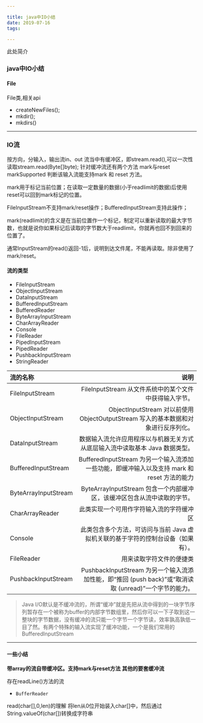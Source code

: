 ```yaml
---

title: java中IO小结
date: 2019-07-16
tags:

---
```


此处简介

<!--more-->

### java中IO小结
#### File
File类,相关api
* createNewFiles();
* mkdir();
* mkdirs()

---
### IO流
按方向，分输入，输出流in、out
流当中有缓冲区，即stream.read(),可以一次性读取stream.read(Byte[]byte);
针对缓冲流还有两个方法
mark与reset
markSupported 判断该输入流能支持mark 和 reset 方法。

mark用于标记当前位置；在读取一定数量的数据(小于readlimit的数据)后使用reset可以回到mark标记的位置。

FileInputStream不支持mark/reset操作；BufferedInputStream支持此操作；

mark(readlimit)的含义是在当前位置作一个标记，制定可以重新读取的最大字节数，也就是说你如果标记后读取的字节数大于readlimit，你就再也回不到回来的位置了。

通常InputStream的read()返回-1后，说明到达文件尾，不能再读取。除非使用了mark/reset。

#### 流的类型
+  FileInputStream
+  ObjectInputStream
+  DataInputStream
+  BufferedInputStream
+  BufferedReader
+  ByteArrayInputStream
+  CharArrayReader
+  Console
+  FileReader
+  PipedInputStream
+  PipedReader
+  PushbackInputStream
+  StringReader

| 流的名称  | 说明|
| :-------- | --------: |
| FileInputStream    | FileInputStream 从文件系统中的某个文件中获得输入字节。 |
| ObjectInputStream  | ObjectInputStream 对以前使用 ObjectOutputStream 写入的基本数据和对象进行反序列化。 |
| DataInputStream    | 数据输入流允许应用程序以与机器无关方式从底层输入流中读取基本 Java 数据类型。 |
| BufferedInputStream    | BufferedInputStream 为另一个输入流添加一些功能，即缓冲输入以及支持 mark 和 reset 方法的能力 |
| ByteArrayInputStream    | ByteArrayInputStream 包含一个内部缓冲区，该缓冲区包含从流中读取的字节。 |
| CharArrayReader    | 此类实现一个可用作字符输入流的字符缓冲区 |
| Console    | 此类包含多个方法，可访问与当前 Java 虚拟机关联的基于字符的控制台设备（如果有）。 |
| FileReader | 用来读取字符文件的便捷类 |
| PushbackInputStream | PushbackInputStream 为另一个输入流添加性能，即“推回 (push back)”或“取消读取 (unread)”一个字节的能力。 |
>Java I/O默认是不缓冲流的，所谓“缓冲”就是先把从流中得到的一块字节序列暂存在一个被称为buffer的内部字节数组里，然后你可以一下子取到这一整块的字节数据，没有缓冲的流只能一个字节一个字节读，效率孰高孰低一目了然。有两个特殊的输入流实现了缓冲功能，一个是我们常用的BufferedInputStream

---
#### 一些小结
**带array的流自带缓冲区。支持mark与reset方法**
**其他的要套缓冲流**

 存在readLine()方法的流

+ `BufferReader`

read(char[],0,len)的理解
将len从0位开始装入char[]中，然后通过String.valueOf(char[])转换成字符串